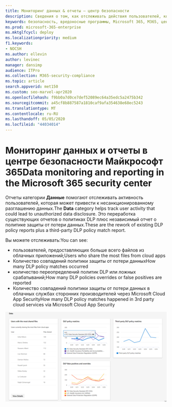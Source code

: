 ```yaml
---
title: Мониторинг данных & отчеты — центр безопасности
description: Сведения о том, как отслеживать действия пользователей, которые могут привести к раскрытию несанкционированных данных в центре безопасности Microsoft 365.
keywords: безопасность, вредоносные программы, Microsoft 365, M365, центр безопасности, монитор, отчет, данные
ms.prod: microsoft-365-enterprise
ms.mktglfcycl: deploy
ms.localizationpriority: medium
f1.keywords:
- NOCSH
ms.author: ellevin
author: levinec
manager: dansimp
audience: ITPro
ms.collection: M365-security-compliance
ms.topic: article
search.appverid: met150
ms.custom: seo-marvel-apr2020
ms.openlocfilehash: f9bb0a7d0ce7def52089ec64a35edc5a2475b342
ms.sourcegitcommit: a45cf8b887587a1810caf9afa354638e68ec5243
ms.translationtype: MT
ms.contentlocale: ru-RU
ms.lasthandoff: 05/05/2020
ms.locfileid: "44034014"
---
```

# <a name="data-monitoring-and-reporting-in-the-microsoft-365-security-center"></a><span data-ttu-id="e6576-104">Мониторинг данных и отчеты в центре безопасности Майкрософт 365</span><span class="sxs-lookup"><span data-stu-id="e6576-104">Data monitoring and reporting in the Microsoft 365 security center</span></span>

<span data-ttu-id="e6576-105">Отчеты категории **Данные** помогают отслеживать активность пользователей, которая может привести к несанкционированному разглашению данных.</span><span class="sxs-lookup"><span data-stu-id="e6576-105">The **Data** category helps track user activity that could lead to unauthorized data disclosure.</span></span> <span data-ttu-id="e6576-106">Это переработка существующих отчетов о политиках DLP плюс независимый отчет о политике защиты от потери данных.</span><span class="sxs-lookup"><span data-stu-id="e6576-106">These are the rework of existing DLP policy reports plus a third-party DLP policy match report.</span></span>

<span data-ttu-id="e6576-107">Вы можете отслеживать:</span><span class="sxs-lookup"><span data-stu-id="e6576-107">You can see:</span></span>

* <span data-ttu-id="e6576-108">пользователей, предоставляющих больше всего файлов из облачных приложений;</span><span class="sxs-lookup"><span data-stu-id="e6576-108">Users who share the most files from cloud apps</span></span>
* <span data-ttu-id="e6576-109">Количество совпадений политики защиты от потери данных</span><span class="sxs-lookup"><span data-stu-id="e6576-109">How many DLP policy matches occurred</span></span>
* <span data-ttu-id="e6576-110">количество переопределений политик DLP или ложных срабатываний;</span><span class="sxs-lookup"><span data-stu-id="e6576-110">How many DLP policies overrides or false positives are reported</span></span>
* <span data-ttu-id="e6576-111">Количество совпадений политики защиты от потери данных в облачных службах сторонних производителей через Microsoft Cloud App Security</span><span class="sxs-lookup"><span data-stu-id="e6576-111">How many DLP policy matches happened in 3rd party cloud services via Microsoft Cloud App Security</span></span>

![Категория данных на странице "отчеты"](../../media/data.png)
